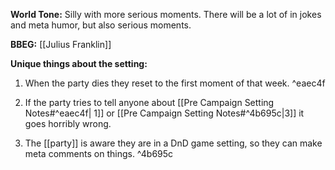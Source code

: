 **World Tone:**  Silly with more serious moments. There will be a lot of in jokes and meta humor, but also serious moments.

**BBEG:** [[Julius Franklin]] 

**Unique things about the setting:** 
1. When the party dies they reset to the first moment of that week. ^eaec4f

2. If the party tries to tell anyone about [[Pre Campaign Setting Notes#^eaec4f| 1]] or [[Pre Campaign Setting Notes#^4b695c|3]] it goes horribly wrong. 
3. The [[party]] is aware they are in a DnD game setting, so they can make meta comments on things. ^4b695c
